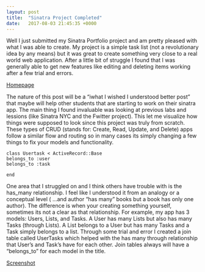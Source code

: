```yaml
---
layout: post
title:  "Sinatra Project Completed"
date:   2017-08-03 21:45:35 +0000
---
```


Well I just submitted my Sinatra Portfolio project and am pretty pleased with what I was able to create.  My project is a simple task list (not a revolutionary idea by any means) but it was great to create something very close to a real world web application.  After a little bit of struggle I found that I was generally able to get new features like editing and deleting items working after a few trial and errors.

[Homepage](http://imgur.com/D2JN4oF)

The nature of this post will be a “iwhat I wished I understood better post” that maybe will help other students that are starting to work on their sinatra app.  The main thing I found invaluable was looking at previous labs and lessions (like Sinatra NYC and the Fwitter project).  This let me visualize how things were supposed to look since this project was truly from scratch. These types of CRUD (stands for: Create, Read, Update, and Delete) apps follow a similar flow and routing so in many cases its simply changing a few things to fix your models and functionality.  
```
class Usertask < ActiveRecord::Base
belongs_to :user
belongs_to :task

end
```
One area that I struggled on and I think others have trouble with is the has_many relationship.  I feel like I understood it from an analogy or a conceptual level ( ...and author “has many” books but a book has only one author).  The difference is when your creating something yourself, sometimes its not a clear as that relationship.  For example, my app has 3 models: Users, Lists, and Tasks.  A User has many Lists but also has many Tasks (through Lists). A List belongs to a User but has many Tasks and a Task simply belongs to a list.  Through some trial and error I created a join table called UserTasks which helped with the has many through relationship that User’s and Task’s have for each other.  Join tables always will have a “belongs_to” for each model in the title.

[Screenshot](http://imgur.com/EK26u64http://)
